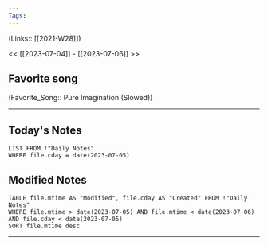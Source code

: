 ```yaml
---
Tags:
---
```

(Links:: [[2021-W28]])

<< [[2023-07-04]] - [[2023-07-06]] >>
## Favorite song
(Favorite_Song:: Pure Imagination (Slowed))

___
## Today's Notes
```dataview
LIST FROM !"Daily Notes"
WHERE file.cday = date(2023-07-05)
```
## Modified Notes
```dataview
TABLE file.mtime AS "Modified", file.cday AS "Created" FROM !"Daily Notes" 
WHERE file.mtime > date(2023-07-05) AND file.mtime < date(2023-07-06) AND file.cday < date(2023-07-05)
SORT file.mtime desc
```
___
